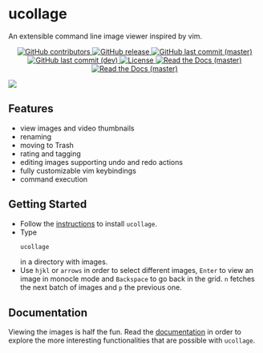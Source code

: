 # ucollage
An extensible command line image viewer inspired by vim.

<p align="center">
 <a href="https://github.com/ckardaris/ucollage/graphs/contributors">
  <img alt="GitHub contributors" src="https://img.shields.io/github/contributors/ckardaris/ucollage">
 </a>
 <a href="https://github.com/ckardaris/ucollage/releases/latest">
  <img alt="GitHub release" src="https://img.shields.io/github/v/release/ckardaris/ucollage">
 </a>
 <a href="https://github.com/ckardaris/ucollage/commits/master">
  <img alt="GitHub last commit (master)" src="https://img.shields.io/github/last-commit/ckardaris/ucollage/master?label=last%20commit%20%28master%29">
 </a>
 <a href="https://github.com/ckardaris/ucollage/commits/dev">
  <img alt="GitHub last commit (dev)" src="https://img.shields.io/github/last-commit/ckardaris/ucollage/dev?label=last%20commit%20%28dev%29">
 </a>
 <a href="https://github.com/ckardaris/ucollage/blob/master/LICENSE">
  <img alt="License" src="https://img.shields.io/github/license/ckardaris/ucollage">
 </a>
 <a href="https://ucollage.readthedocs.io/en/master">
  <img alt="Read the Docs (master)" src="https://img.shields.io/readthedocs/ucollage/master?label=docs%20%28master%29">
 </a>
 <a href="https://ucollage.readthedocs.io/en/dev">
  <img alt="Read the Docs (master)" src="https://img.shields.io/readthedocs/ucollage/dev?label=docs%20%28dev%29">
 </a>
</p>

![](https://i.imgur.com/zWyhZXB.png)


## Features
- view images and video thumbnails
- renaming
- moving to Trash
- rating and tagging
- editing images supporting undo and redo actions
- fully customizable vim keybindings
- command execution

## Getting Started
- Follow the
  [instructions](https://ucollage.readthedocs.io/en/latest/install.html) to
  install `ucollage`.
- Type
  ```bash
  ucollage
  ```
  in a directory with images.
- Use `hjkl` or `arrows` in order to select different images, `Enter` to view
  an image in monocle mode and `Backspace` to go back in the grid. `n` fetches
  the next batch of images and `p` the previous one.

## Documentation
Viewing the images is half the fun. Read the
[documentation](https://ucollage.readthedocs.io/en/master) in order to explore the more
interesting functionalities that are possible with `ucollage`.
